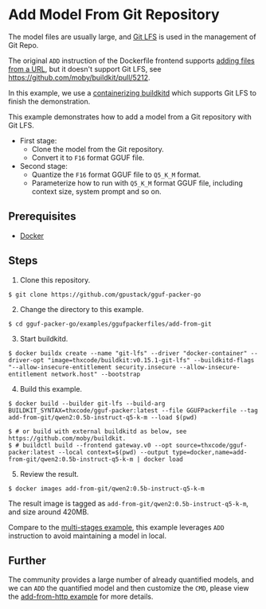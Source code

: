 # Add Model From Git Repository

The model files are usually large, and [Git LFS](https://git-lfs.com/) is used in the management of Git Repo.

The original `ADD` instruction of the Dockerfile frontend
supports [adding files from a URL](https://github.com/moby/buildkit/blob/master/frontend/dockerfile/docs/reference.md#adding-files-from-a-url),
but it doesn't support Git LFS, see https://github.com/moby/buildkit/pull/5212.

In this example, we use
a [containerizing buildkitd](https://hub.docker.com/repository/docker/thxcode/buildkit/tags) which supports Git LFS to
finish the demonstration.

This example demonstrates how to add a model from a Git repository with Git LFS.

- First stage:
    - Clone the model from the Git repository.
    - Convert it to `F16` format GGUF file.
- Second stage:
    - Quantize the `F16` format GGUF file to `Q5_K_M` format.
    - Parameterize how to run with `Q5_K_M` format GGUF file, including context size, system prompt and so on.

## Prerequisites

- [Docker](https://docs.docker.com/engine/install/)

## Steps

1. Clone this repository.

```shell
$ git clone https://github.com/gpustack/gguf-packer-go
```

2. Change the directory to this example.

```shell
$ cd gguf-packer-go/examples/ggufpackerfiles/add-from-git
```

3. Start buildkitd.

```shell
$ docker buildx create --name "git-lfs" --driver "docker-container" --driver-opt "image=thxcode/buildkit:v0.15.1-git-lfs" --buildkitd-flags "--allow-insecure-entitlement security.insecure --allow-insecure-entitlement network.host" --bootstrap 
```   

4. Build this example.

```shell
$ docker build --builder git-lfs --build-arg BUILDKIT_SYNTAX=thxcode/gguf-packer:latest --file GGUFPackerfile --tag add-from-git/qwen2:0.5b-instruct-q5-k-m --load $(pwd)

$ # or build with external buildkitd as below, see https://github.com/moby/buildkit.
$ # buildctl build --frontend gateway.v0 --opt source=thxcode/gguf-packer:latest --local context=$(pwd) --output type=docker,name=add-from-git/qwen2:0.5b-instruct-q5-k-m | docker load
```

5. Review the result.

```shell
$ docker images add-from-git/qwen2:0.5b-instruct-q5-k-m
```

The result image is tagged as `add-from-git/qwen2:0.5b-instruct-q5-k-m`, and size around 420MB.

Compare to the [multi-stages example](../multi-stages), this example leverages `ADD` instruction to avoid maintaining a
model in local.

## Further

The community provides a large number of already quantified models, and we can `ADD` the quantified model and then
customize the `CMD`, please view the [add-from-http example](../add-from-http) for more details.
